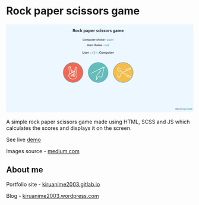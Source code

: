 # Rock paper scissors game

![](screenshot.png)

A simple rock paper scissors game made using HTML, SCSS and JS which calculates the scores and displays it on the screen.

See live [demo](https://kiruanime2003.github.io/rock-paper-scissors-game/)

Images source - [medium.com](https://medium.com)

## About me

Portfolio site - [kiruanime2003.gitlab.io](https://kiruanime2003.gitlab.io)

Blog - [kiruanime2003.wordpress.com](https://kiruanime2003.wordpress.com)
